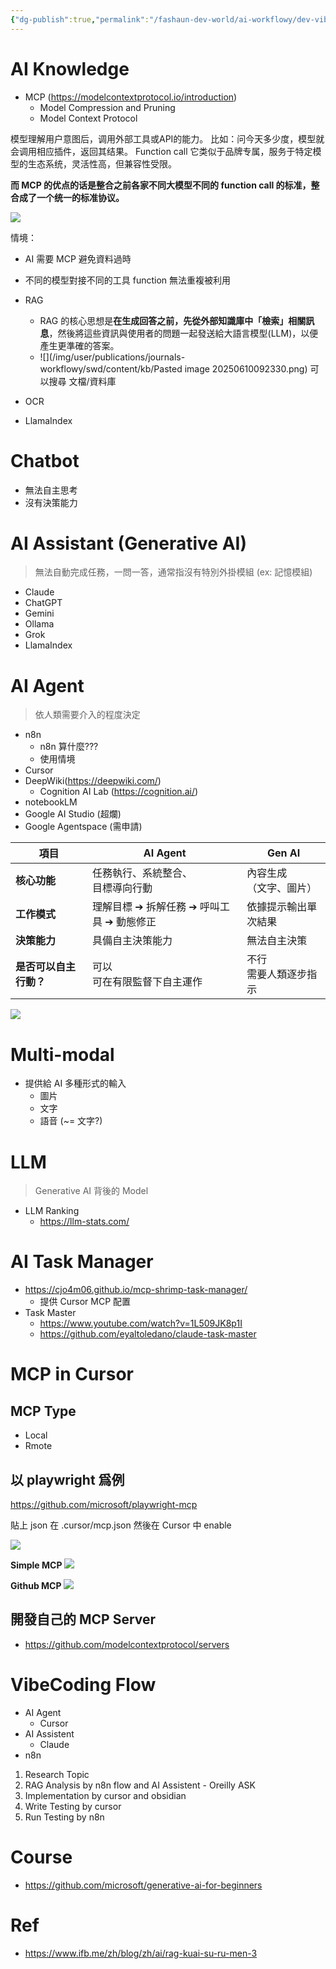 ```yaml
---
{"dg-publish":true,"permalink":"/fashaun-dev-world/ai-workflowy/dev-vibe-coding/","noteIcon":""}
---
```


# AI Knowledge
- MCP (https://modelcontextprotocol.io/introduction)
	- Model Compression and Pruning
	- Model Context Protocol

模型理解用户意图后，调用外部工具或API的能力。
比如：问今天多少度，模型就会调用相应插件，返回其结果。
Function call 它类似于品牌专属，服务于特定模型的生态系统，灵活性高，但兼容性受限。  

**而 MCP 的优点的话是整合之前各家不同大模型不同的 function call 的标准，整合成了一个统一的标准协议。**

![](/img/user/fashaun-dev-world/attachment/MCP.png)

情境：
- AI 需要 MCP 避免資料過時
- 不同的模型對接不同的工具 function 無法重複被利用


- RAG 
	- RAG 的核心思想是**在生成回答之前，先從外部知識庫中「檢索」相關訊息**，然後將這些資訊與使用者的問題一起發送給大語言模型(LLM)，以便產生更準確的答案。
	- ![](/img/user/publications/journals-workflowy/swd/content/kb/Pasted image 20250610092330.png)
可以搜尋 文檔/資料庫
- OCR
- LlamaIndex

# Chatbot 
- 無法自主思考
- 沒有決策能力

# AI Assistant  (Generative AI)
> 無法自動完成任務，一問一答，通常指沒有特別外掛模組 (ex: 記憶模組)
- Claude
- ChatGPT
- Gemini 
- Ollama
- Grok
- LlamaIndex

# AI Agent
> 依人類需要介入的程度決定
- n8n
	- n8n 算什麼???
	- 使用情境
- Cursor
- DeepWiki(https://deepwiki.com/)
	- Cognition AI Lab (https://cognition.ai/)
- notebookLM
- Google AI Studio (超爛)
- Google Agentspace (需申請)

| **項目**        | **AI Agent**              | **Gen AI**        |
| ------------- | ------------------------- | ----------------- |
| **核心功能**      | 任務執行、系統整合、  <br>目標導向行動    | 內容生成  <br>（文字、圖片） |
| **工作模式**      | 理解目標 ➔ 拆解任務 ➔ 呼叫工具 ➔ 動態修正 | 依據提示輸出單次結果        |
| **決策能力**      | 具備自主決策能力                  | 無法自主決策            |
| **是否可以自主行動？** | 可以  <br>可在有限監督下自主運作       | 不行  <br>需要人類逐步指示  |

![](/img/user/fashaun-dev-world/attachment/GoogleAgents.png)

# Multi-modal
- 提供給 AI 多種形式的輸入
	- 圖片
	- 文字
	- 語音 (~= 文字?)
# LLM
> Generative AI 背後的 Model

- LLM Ranking
	- https://llm-stats.com/
# AI Task Manager 
- https://cjo4m06.github.io/mcp-shrimp-task-manager/
	- 提供 Cursor MCP 配置
- Task Master 
	- https://www.youtube.com/watch?v=1L509JK8p1I
	- https://github.com/eyaltoledano/claude-task-master


# MCP in Cursor

## MCP Type
- Local 
- Rmote

## 以 playwright 爲例

https://github.com/microsoft/playwright-mcp

貼上 json 在 .cursor/mcp.json 然後在 Cursor 中 enable

![](/img/user/fashaun-dev-world/attachment/MCPinCursor.png)


**Simple MCP**
![](/img/user/fashaun-dev-world/attachment/MCPinCursor-1.png)

**Github MCP**
![](/img/user/fashaun-dev-world/attachment/GithubMCP.png)

## 開發自己的 MCP Server
- https://github.com/modelcontextprotocol/servers

# VibeCoding Flow

- AI Agent 
	- Cursor
- AI Assistent
	- Claude
- n8n

1. Research Topic 
2. RAG Analysis by n8n flow and AI Assistent 
		- Oreilly ASK
3. Implementation by cursor and obsidian
4. Write Testing by cursor
5. Run Testing by n8n  


# Course
- https://github.com/microsoft/generative-ai-for-beginners
# Ref
- https://www.ifb.me/zh/blog/zh/ai/rag-kuai-su-ru-men-3